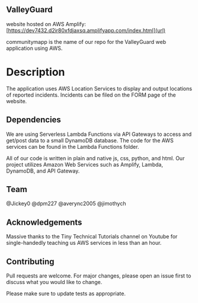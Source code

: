 ## ValleyGuard

website hosted on AWS Amplify: [https://dev7432.d2ir80xfdjaxsq.amplifyapp.com/index.html](url)

communitymapp is the name of our repo for the ValleyGuard web application using AWS. 

# Description

The application uses AWS Location Services to display and output locations of reported incidents. Incidents can be filed on the FORM page of the website.

## Dependencies

We are using Serverless Lambda Functions via API Gateways to access and 
get/post data to a small DynamoDB database. The code for the AWS services 
can be found in the Lambda Functions folder.

All of our code is written in plain and native js, css, python, and html. Our project utilizes
Amazon Web Services such as Amplify, Lambda, DynamoDB, and API Gateway.


## Team

@Jickey0
@dpm227
@averync2005
@jimothych

## Acknowledgements

Massive thanks to the Tiny Technical Tutorials channel on Youtube for 
single-handedly teaching us AWS services in less than an hour.

## Contributing

Pull requests are welcome. For major changes, please open an issue first
to discuss what you would like to change.

Please make sure to update tests as appropriate.
